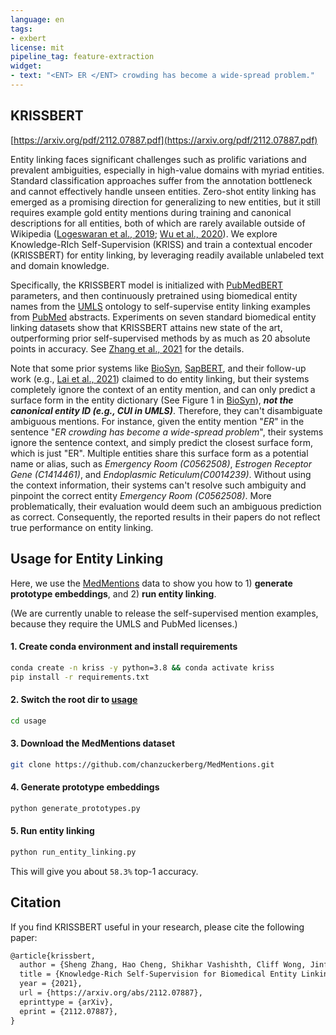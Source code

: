```yaml
---
language: en
tags:
- exbert
license: mit
pipeline_tag: feature-extraction
widget:
- text: "<ENT> ER </ENT> crowding has become a wide-spread problem."
---
```


## KRISSBERT 
[https://arxiv.org/pdf/2112.07887.pdf](https://arxiv.org/pdf/2112.07887.pdf)

Entity linking faces significant challenges such as prolific variations and prevalent ambiguities, especially in high-value domains with myriad entities. Standard classification approaches suffer from the annotation bottleneck and cannot effectively handle unseen entities. Zero-shot entity linking has emerged as a promising direction for generalizing to new entities, but it still requires example gold entity mentions during training and canonical descriptions for all entities, both of which are rarely available outside of Wikipedia ([Logeswaran et al., 2019](https://aclanthology.org/P19-1335.pdf); [Wu et al., 2020](https://aclanthology.org/2020.emnlp-main.519.pdf)). We explore Knowledge-RIch Self-Supervision (KRISS) and train a contextual encoder (KRISSBERT) for entity linking, by leveraging readily available unlabeled text and domain knowledge.

Specifically, the KRISSBERT model is initialized with [PubMedBERT](https://huggingface.co/microsoft/BiomedNLP-PubMedBERT-base-uncased-abstract) parameters, and then continuously pretrained using biomedical entity names from the [UMLS](https://www.nlm.nih.gov/research/umls/index.html) ontology to self-supervise entity linking examples from [PubMed](https://pubmed.ncbi.nlm.nih.gov/) abstracts. Experiments on seven standard biomedical entity linking datasets show that KRISSBERT attains new state of the art, outperforming prior self-supervised methods by as much as 20 absolute points in accuracy.
See [Zhang et al., 2021](https://arxiv.org/abs/2112.07887) for the details.

Note that some prior systems like [BioSyn](https://aclanthology.org/2020.acl-main.335.pdf), [SapBERT](https://aclanthology.org/2021.naacl-main.334.pdf), and their follow-up work (e.g., [Lai et al., 2021](https://aclanthology.org/2021.findings-emnlp.140.pdf)) claimed to do entity linking, but their systems completely ignore the context of an entity mention, and can only predict a surface form in the entity dictionary (See Figure 1 in [BioSyn](https://aclanthology.org/2020.acl-main.335.pdf)), _**not the canonical entity ID (e.g., CUI in UMLS)**_. Therefore, they can't disambiguate ambiguous mentions. For instance, given the entity mention "_ER_" in the sentence "*ER crowding has become a wide-spread problem*", their systems ignore the sentence context, and simply predict the closest surface form, which is just "ER". Multiple entities share this surface form as a potential name or alias, such as *Emergency Room (C0562508)*, *Estrogen Receptor Gene (C1414461)*, and *Endoplasmic Reticulum(C0014239)*. Without using the context information, their systems can't resolve such ambiguity and pinpoint the correct entity *Emergency Room (C0562508)*. More problematically, their evaluation would deem such an ambiguous prediction as correct. Consequently, the reported results in their papers do not reflect true performance on entity linking.


## Usage for Entity Linking

Here, we use the [MedMentions](https://github.com/chanzuckerberg/MedMentions) data to show you how to 1) **generate prototype embeddings**, and 2) **run entity linking**.

(We are currently unable to release the self-supervised mention examples, because they require the UMLS and PubMed licenses.)


#### 1. Create conda environment and install requirements
```bash
conda create -n kriss -y python=3.8 && conda activate kriss
pip install -r requirements.txt
```

#### 2. Switch the root dir to [usage](https://huggingface.co/microsoft/BiomedNLP-KRISSBERT-PubMed-UMLS-EL/tree/main/usage)
```bash
cd usage
```

#### 3. Download the MedMentions dataset

```bash
git clone https://github.com/chanzuckerberg/MedMentions.git
```

#### 4. Generate prototype embeddings
```bash
python generate_prototypes.py
```

#### 5. Run entity linking
```bash
python run_entity_linking.py
```

This will give you about `58.3%` top-1 accuracy.


## Citation

If you find KRISSBERT useful in your research, please cite the following paper:

```latex
@article{krissbert,
  author = {Sheng Zhang, Hao Cheng, Shikhar Vashishth, Cliff Wong, Jinfeng Xiao, Xiaodong Liu, Tristan Naumann, Jianfeng Gao, Hoifung Poon},
  title = {Knowledge-Rich Self-Supervision for Biomedical Entity Linking},
  year = {2021},
  url = {https://arxiv.org/abs/2112.07887},
  eprinttype = {arXiv},
  eprint = {2112.07887},
}
```